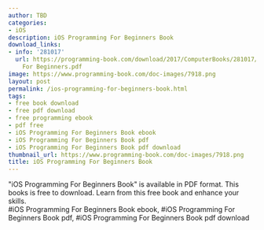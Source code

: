 ```yaml
---
author: TBD
categories:
- iOS
description: iOS Programming For Beginners Book
download_links:
- info: '281017'
  url: https://programming-book.com/download/2017/ComputerBooks/281017/iOS Programming
    For Beginners.pdf
image: https://www.programming-book.com/doc-images/7918.png
layout: post
permalink: /ios-programming-for-beginners-book.html
tags:
- free book download
- free pdf download
- free programming ebook
- pdf free
- iOS Programming For Beginners Book ebook
- iOS Programming For Beginners Book pdf
- iOS Programming For Beginners Book pdf download
thumbnail_url: https://www.programming-book.com/doc-images/7918.png
title: iOS Programming For Beginners Book
---
```


 
<div class="item-desc text-justify">
  "iOS Programming For Beginners Book" is available in PDF format. This books is free to download. Learn from this free book and enhance your skills.
  <br>
  #iOS Programming For Beginners Book ebook, #iOS Programming For Beginners Book pdf, #iOS Programming For Beginners Book pdf download
</div>
